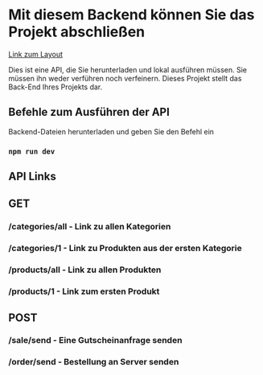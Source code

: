# Mit diesem Backend können Sie das Projekt abschließen

[Link zum Layout](https://www.figma.com/file/yNWvXvjZC0t8d9yBOpeEPy/Garden?node-id=4743%3A989)

Dies ist eine API, die Sie herunterladen und lokal ausführen müssen. Sie müssen ihn weder verführen noch verfeinern. Dieses Projekt stellt das Back-End Ihres Projekts dar.

## Befehle zum Ausführen der API

Backend-Dateien herunterladen und geben Sie den Befehl ein

### `npm run dev `

## API Links

## GET

### /categories/all - Link zu allen Kategorien

### /categories/1 - Link zu Produkten aus der ersten Kategorie

### /products/all - Link zu allen Produkten

### /products/1 - Link zum ersten Produkt

## POST

### /sale/send - Eine Gutscheinanfrage senden

### /order/send - Bestellung an Server senden

